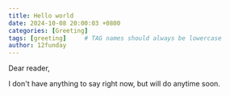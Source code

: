 ```yaml
---
title: Hello world
date: 2024-10-08 20:00:03 +0800
categories: [Greeting]
tags: [greeting]     # TAG names should always be lowercase
author: 12funday
---
```


Dear reader,

I don't have anything to say right now, but will do anytime soon.


    